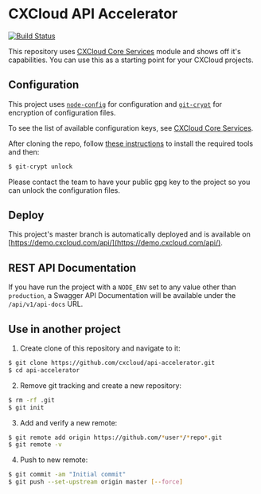 # CXCloud API Accelerator

[![Build Status](https://travis-ci.org/cxcloud/api-accelerator.svg?branch=master)](https://travis-ci.org/cxcloud/api-accelerator)

This repository uses [CXCloud Core Services](https://github.com/cxcloud/core-services) module and shows off it's capabilities. You can use this as a starting point for your CXCloud projects.

## Configuration

This project uses [`node-config`](lorenwest/node-config) for configuration and [`git-crypt`](AGWA/git-crypt) for encryption of configuration files.

To see the list of available configuration keys, see [CXCloud Core Services](https://github.com/cxcloud/core-services).

After cloning the repo, follow [these instructions](https://github.com/cxcloud/api-accelerator/wiki/GPG-&-Git-Crypt-Installation) to install the required tools and then:

```sh
$ git-crypt unlock
```

Please contact the team to have your public gpg key to the project so you can unlock the configuration files.

## Deploy

This project's master branch is automatically deployed and is available on [https://demo.cxcloud.com/api/](https://demo.cxcloud.com/api/).

## REST API Documentation

If you have run the project with a `NODE_ENV` set to any value other than `production`, a Swagger API Documentation will be available under the `/api/v1/api-docs` URL.

## Use in another project

1. Create clone of this repository and navigate to it:
```sh
$ git clone https://github.com/cxcloud/api-accelerator.git
$ cd api-accelerator
```
2. Remove git tracking and create a new repository:
```sh
$ rm -rf .git
$ git init
```
3. Add and verify a new remote:
```sh
$ git remote add origin https://github.com/*user*/*repo*.git
$ git remote -v
```
4. Push to new remote:
```sh
$ git commit -am "Initial commit"
$ git push --set-upstream origin master [--force]
```

